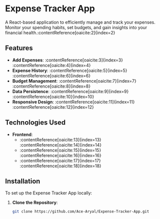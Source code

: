 # Expense Tracker App

A React-based application to efficiently manage and track your expenses. Monitor your spending habits, set budgets, and gain insights into your financial health.&#8203;:contentReference[oaicite:2]{index=2}

## Features

- **Add Expenses**: :contentReference[oaicite:3]{index=3}&#8203;:contentReference[oaicite:4]{index=4}
- **Expense History**: :contentReference[oaicite:5]{index=5}&#8203;:contentReference[oaicite:6]{index=6}
- **Budget Management**: :contentReference[oaicite:7]{index=7}&#8203;:contentReference[oaicite:8]{index=8}
- **Data Persistence**: :contentReference[oaicite:9]{index=9}&#8203;:contentReference[oaicite:10]{index=10}
- **Responsive Design**: :contentReference[oaicite:11]{index=11}&#8203;:contentReference[oaicite:12]{index=12}

## Technologies Used

- **Frontend**:
  - :contentReference[oaicite:13]{index=13}&#8203;:contentReference[oaicite:14]{index=14}
  - :contentReference[oaicite:15]{index=15}&#8203;:contentReference[oaicite:16]{index=16}
  - :contentReference[oaicite:17]{index=17}&#8203;:contentReference[oaicite:18]{index=18}

## Installation

To set up the Expense Tracker App locally:

1. **Clone the Repository**:

   ```bash
   git clone https://github.com/Ace-Aryal/Expense-Tracker-App.git
